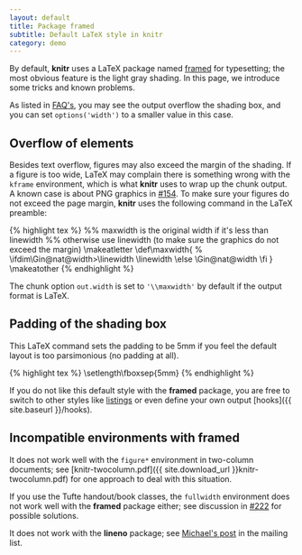 ```yaml
---
layout: default
title: Package framed
subtitle: Default LaTeX style in knitr
category: demo
---
```


By default, **knitr** uses a LaTeX package named [framed](http://www.ctan.org/pkg/framed) for typesetting; the most obvious feature is the light gray shading. In this page, we introduce some tricks and known problems.

As listed in [FAQ's](https://github.com/yihui/knitr/blob/master/FAQ.md), you may see the output overflow the shading box, and you can set `options('width')` to a smaller value in this case.

## Overflow of elements

Besides text overflow, figures may also exceed the margin of the shading. If a figure is too wide, LaTeX may complain there is something wrong with the `kframe` environment, which is what **knitr** uses to wrap up the chunk output. A known case is about PNG graphics in [#154](https://github.com/yihui/knitr/issues/154). To make sure your figures do not exceed the page margin, **knitr** uses the following command in the LaTeX preamble:

{% highlight tex %}
%% maxwidth is the original width if it's less than linewidth
%% otherwise use linewidth (to make sure the graphics do not exceed the margin)
\makeatletter
\def\maxwidth{ %
  \ifdim\Gin@nat@width>\linewidth
    \linewidth
  \else
    \Gin@nat@width
  \fi
}
\makeatother
{% endhighlight %}

The chunk option `out.width` is set to `'\\maxwidth'` by default if the output format is LaTeX.

## Padding of the shading box

This LaTeX command sets the padding to be 5mm if you feel the default layout is too parsimonious (no padding at all).

{% highlight tex %}
\setlength\fboxsep{5mm}
{% endhighlight %}

If you do not like this default style with the **framed** package, you are free to switch to other styles like [listings](../listings/) or even define your own output [hooks]({{ site.baseurl }}/hooks).

## Incompatible environments with **framed**

It does not work well with the `figure*` environment in two-column documents; see [knitr-twocolumn.pdf]({{ site.download_url }}knitr-twocolumn.pdf) for one approach to deal with this situation.

If you use the Tufte handout/book classes, the `fullwidth` environment does not work well with the **framed** package either; see discussion in [#222](https://github.com/yihui/knitr/issues/222) for possible solutions.

It does not work with the **lineno** package; see [Michael's post](http://groups.google.com/group/knitr/browse_thread/thread/b0d6723386371139) in the mailing list.

